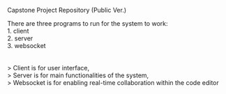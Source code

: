 Capstone Project Repository (Public Ver.)

There are three programs to run for the system to work:
<br>1. client
<br>2. server
<br>3. websocket
<br>
<br>
<br>> Client is for user interface,
<br>> Server is for main functionalities of the system,
<br>> Websocket is for enabling real-time collaboration within the code editor
